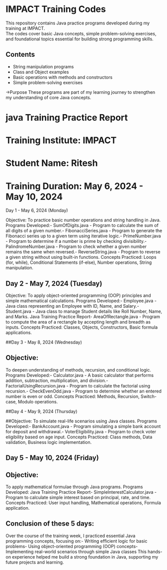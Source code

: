 # IMPACT Training Codes

This repository contains Java practice programs developed during my training at IMPACT.  
The codes cover basic Java concepts, simple problem-solving exercises, and foundational topics essential for building strong programming skills.

## Contents
- String manipulation programs
- Class and Object examples
- Basic operations with methods and constructors
- Simple problem-solving exercises




->Purpose
These programs are part of my learning journey to strengthen my understanding of core Java concepts.



# java Training Practice Report
 # Training Institute: IMPACT
 # Student Name: Ritesh
 # Training Duration: May 6, 2024 - May 10, 2024

 
 Day 1 - May 6, 2024 (Monday)
 
 Objective:
 To practice basic number operations and string handling in Java.
 Programs Developed:- SumOfDigits.java - Program to calculate the sum of all digits of a given number.- FibonacciSeries.java - Program to generate the Fibonacci series up to a given term using iterative
 logic.- PrimeNumber.java - Program to determine if a number is prime by checking divisibility.- PalindromeNumber.java - Program to check whether a given number remains the same when
 reversed.- ReverseString.java - Program to reverse a given string without using built-in functions.
 Concepts Practiced: Loops (for, while), Conditional Statements (if-else), Number operations, String
 manipulation.

 
 ## Day 2 - May 7, 2024 (Tuesday)
 
 Objective:
 To apply object-oriented programming (OOP) principles and simple mathematical calculations.
 Programs Developed:- Employee.java - Java class representing an Employee with ID, Name, and Salary.- Student.java - Java class to manage Student details like Roll Number, Name, and Marks.
Java Training Practice Report- AreaOfRectangle.java - Program to compute the area of a rectangle by accepting length and
 breadth as inputs.
 Concepts Practiced: Classes, Objects, Constructors, Basic formula applications.
 
 ##Day 3 - May 8, 2024 (Wednesday)
 
## Objective:
 To deepen understanding of methods, recursion, and conditional logic.
 Programs Developed:- Calculator.java - A basic calculator that performs addition, subtraction, multiplication, and division.- FactorialUsingRecursion.java - Program to calculate the factorial using recursion.- CheckEvenOdd.java - Program to determine whether an entered number is even or odd.
 Concepts Practiced: Methods, Recursion, Switch-case, Modulo operations.
 
 
 ##Day 4 - May 9, 2024 (Thursday)
 
 ##Objective:
 To simulate real-life scenarios using Java classes.
 Programs Developed:- BankAccount.java - Program simulating a simple bank account for deposit and withdrawal.- VoterEligibility.java - Program to check voter eligibility based on age input.
 Concepts Practiced: Class methods, Data validation, Business logic implementation.
 
## Day 5 - May 10, 2024 (Friday)
 
 ## Objective:
 To apply mathematical formulae through Java programs.
 Programs Developed:
Java Training Practice Report- SimpleInterestCalculator.java - Program to calculate simple interest based on principal, rate, and
 time.
 Concepts Practiced: User input handling, Mathematical operations, Formula application.

 
 ## Conclusion of these 5 days:
 Over the course of the training week, I practiced essential Java programming concepts, focusing on:- Writing efficient logic for basic problems- Using object-oriented programming (OOP) concepts- Implementing real-world scenarios through simple Java classes
 This hands-on experience helped me build a strong foundation in Java, supporting my future
 projects and learning.
